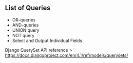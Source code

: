 ## List of Queries

* OR-queries
* AND-queries
* UNION query
* NOT query
* Select and Output Individual Fields 


Django QuerySet API reference > https://docs.djangoproject.com/en/4.1/ref/models/querysets/